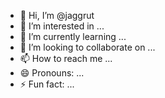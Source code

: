 - 👋 Hi, I’m @jaggrut
- 👀 I’m interested in ...
- 🌱 I’m currently learning ...
- 💞️ I’m looking to collaborate on ...
- 📫 How to reach me ...
- 😄 Pronouns: ...
- ⚡ Fun fact: ...

<!---
jaggrut/jaggrut is a ✨ special ✨ repository because its `README.md` (this file) appears on your GitHub profile.
You can click the Preview link to take a look at your changes.
--->
